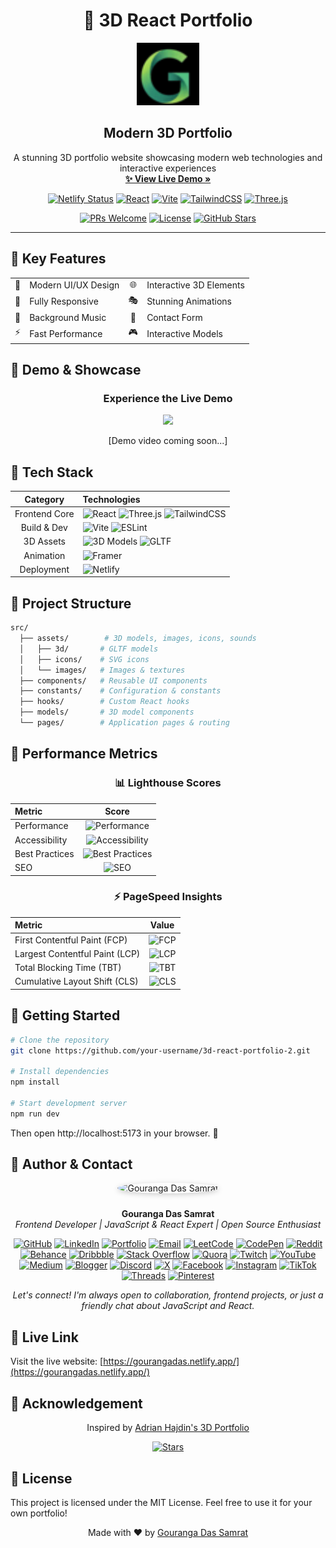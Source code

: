 # <div align="center">🌟 3D React Portfolio</div>

<div align="center">

  <a href="https://gouranga-das.netlify.app/">
    <img src="src/assets/images/logo.png" alt="Logo" width="100" height="100">
  </a>

  <h2 align="center">Modern 3D Portfolio</h2>

  <p align="center">
    A stunning 3D portfolio website showcasing modern web technologies and interactive experiences
    <br />
    <a href="https://gouranga-das.netlify.app/"><strong>✨ View Live Demo »</strong></a>
  </p>

  <div align="center">

[![Netlify Status](https://api.netlify.com/api/v1/badges/c7776422-9f0f-403c-ae18-36972281d757/deploy-status)](https://app.netlify.com/sites/gourangadas/deploys)
[![React](https://img.shields.io/badge/React-18-blue?logo=react&logoColor=white&labelColor=20232A)](https://reactjs.org/)
[![Vite](https://img.shields.io/badge/Vite-4-646CFF?logo=vite&logoColor=white&labelColor=20232A)](https://vitejs.dev/)
[![TailwindCSS](https://img.shields.io/badge/Tailwind-3-38B2AC?logo=tailwind-css&logoColor=white&labelColor=20232A)](https://tailwindcss.com/)
[![Three.js](https://img.shields.io/badge/Three.js-Latest-black?logo=three.js&logoColor=white&labelColor=20232A)](https://threejs.org/)

[![PRs Welcome](https://img.shields.io/badge/PRs-welcome-brightgreen.svg?style=flat-square&labelColor=20232A)](http://makeapullrequest.com)
[![License](https://img.shields.io/badge/License-MIT-green.svg?style=flat-square&labelColor=20232A)](LICENSE)
[![GitHub Stars](https://img.shields.io/github/stars/GourangaDasSamrat/3d-react-portfolio-2?style=flat-square&labelColor=20232A)](https://github.com/GourangaDasSamrat/3d-react-portfolio-2/stargazers)

  </div>
</div>

---

## 🎯 Key Features

<div align="center">
  <table>
    <tr>
      <td align="center">🎨</td>
      <td>Modern UI/UX Design</td>
      <td align="center">🌐</td>
      <td>Interactive 3D Elements</td>
    </tr>
    <tr>
      <td align="center">📱</td>
      <td>Fully Responsive</td>
      <td align="center">🎭</td>
      <td>Stunning Animations</td>
    </tr>
    <tr>
      <td align="center">🎵</td>
      <td>Background Music</td>
      <td align="center">📧</td>
      <td>Contact Form</td>
    </tr>
    <tr>
      <td align="center">⚡</td>
      <td>Fast Performance</td>
      <td align="center">🎮</td>
      <td>Interactive Models</td>
    </tr>
  </table>
</div>

## 🎥 Demo & Showcase

<div align="center">
  <h3>Experience the Live Demo</h3>
  <a href="https://gouranga-das.netlify.app/">
    <img src="https://img.shields.io/badge/Click%20to%20Visit-Portfolio%20Website-blue?style=for-the-badge&logo=netlify&logoColor=white&labelColor=20232A">
  </a>

[Demo video coming soon...]

</div>

## 🚀 Tech Stack

<div align="center">

|   Category    | Technologies                                                                                                                                                                                                                                                                                         |
| :-----------: | :--------------------------------------------------------------------------------------------------------------------------------------------------------------------------------------------------------------------------------------------------------------------------------------------------- |
| Frontend Core | ![React](https://img.shields.io/badge/React-18-blue?logo=react&logoColor=white&labelColor=20232A) ![Three.js](https://img.shields.io/badge/Three.js-Latest-black?logo=three.js&labelColor=20232A) ![TailwindCSS](https://img.shields.io/badge/Tailwind-3-38B2AC?logo=tailwind-css&labelColor=20232A) |
|  Build & Dev  | ![Vite](https://img.shields.io/badge/Vite-4-646CFF?logo=vite&labelColor=20232A) ![ESLint](https://img.shields.io/badge/ESLint-Latest-4B32C3?logo=eslint&labelColor=20232A)                                                                                                                           |
|   3D Assets   | ![3D Models](https://img.shields.io/badge/3D_Models-Custom-orange?labelColor=20232A) ![GLTF](https://img.shields.io/badge/GLTF-Models-red?labelColor=20232A)                                                                                                                                         |
|   Animation   | ![Framer](https://img.shields.io/badge/Framer_Motion-Latest-ff69b4?logo=framer&labelColor=20232A)                                                                                                                                                                                                    |
|  Deployment   | ![Netlify](https://img.shields.io/badge/Netlify-Latest-00C7B7?logo=netlify&logoColor=white&labelColor=20232A)                                                                                                                                                                                        |

</div>

## 📁 Project Structure

```bash
src/
  ├── assets/        # 3D models, images, icons, sounds
  │   ├── 3d/       # GLTF models
  │   ├── icons/    # SVG icons
  │   └── images/   # Images & textures
  ├── components/   # Reusable UI components
  ├── constants/    # Configuration & constants
  ├── hooks/        # Custom React hooks
  ├── models/       # 3D model components
  └── pages/        # Application pages & routing
```

## 🎯 Performance Metrics

<div align="center">

### 📊 Lighthouse Scores

| Metric         |                                                           Score                                                           |
| :------------- | :-----------------------------------------------------------------------------------------------------------------------: |
| Performance    |     ![Performance](https://img.shields.io/badge/95-brightgreen?style=flat-square&label=Performance&labelColor=20232A)     |
| Accessibility  |  ![Accessibility](https://img.shields.io/badge/100-brightgreen?style=flat-square&label=Accessibility&labelColor=20232A)   |
| Best Practices | ![Best Practices](https://img.shields.io/badge/95-brightgreen?style=flat-square&label=Best%20Practices&labelColor=20232A) |
| SEO            |            ![SEO](https://img.shields.io/badge/100-brightgreen?style=flat-square&label=SEO&labelColor=20232A)             |

### ⚡ PageSpeed Insights

| Metric                         |                                         Value                                         |
| :----------------------------- | :-----------------------------------------------------------------------------------: |
| First Contentful Paint (FCP)   | ![FCP](https://img.shields.io/badge/0.8s-success?style=flat-square&labelColor=20232A) |
| Largest Contentful Paint (LCP) | ![LCP](https://img.shields.io/badge/1.2s-success?style=flat-square&labelColor=20232A) |
| Total Blocking Time (TBT)      | ![TBT](https://img.shields.io/badge/50ms-success?style=flat-square&labelColor=20232A) |
| Cumulative Layout Shift (CLS)  | ![CLS](https://img.shields.io/badge/0.1-success?style=flat-square&labelColor=20232A)  |

</div>

## 🚦 Getting Started

```bash
# Clone the repository
git clone https://github.com/your-username/3d-react-portfolio-2.git

# Install dependencies
npm install

# Start development server
npm run dev
```

Then open http://localhost:5173 in your browser. 🎉

## 👤 Author & Contact

<p align="center">
  <img src="https://i.postimg.cc/Bnwyx7kh/485760954-644674311798231-1067913994704069438-n.jpg" alt="Gouranga Das Samrat" width="110" style="border-radius:50%;margin-bottom:10px;box-shadow:0 2px 8px #ccc;"/>
</p>

<p align="center">
  <b>Gouranga Das Samrat</b><br>
  <i>Frontend Developer | JavaScript & React Expert | Open Source Enthusiast</i>
</p>

<p align="center">
  <a href="https://github.com/GourangaDasSamrat" title="GitHub"><img src="https://img.shields.io/badge/GitHub-181717?style=for-the-badge&logo=github&logoColor=white" alt="GitHub"></a>
  <a href="https://linkedin.com/in/gouranga-das-samrat" title="LinkedIn"><img src="https://img.shields.io/badge/LinkedIn-0077B5?style=for-the-badge&logo=linkedin&logoColor=white" alt="LinkedIn"></a>
  <a href="https://gouranga-das.netlify.app/" title="Portfolio"><img src="https://img.shields.io/badge/Portfolio-FF5722?style=for-the-badge&logo=chrome&logoColor=white" alt="Portfolio"></a>
  <a href="mailto:gouranga.das.khulna@gmail.com" title="Email"><img src="https://img.shields.io/badge/Email-D14836?style=for-the-badge&logo=gmail&logoColor=white" alt="Email"></a>
  <a href="https://leetcode.com/u/gourangadassamrat/" title="LeetCode"><img src="https://img.shields.io/badge/LeetCode-FFA116?style=for-the-badge&logo=leetcode&logoColor=white" alt="LeetCode"></a>
  <a href="https://codepen.io/gouranga-das-samrat" title="CodePen"><img src="https://img.shields.io/badge/CodePen-000000?style=for-the-badge&logo=codepen&logoColor=white" alt="CodePen"></a>
  <a href="https://www.reddit.com/user/Capable-Plantain8709/" title="Reddit"><img src="https://img.shields.io/badge/Reddit-FF4500?style=for-the-badge&logo=reddit&logoColor=white" alt="Reddit"></a>
  <a href="https://www.behance.net/gourangsamrat" title="Behance"><img src="https://img.shields.io/badge/Behance-1769FF?style=for-the-badge&logo=behance&logoColor=white" alt="Behance"></a>
  <a href="https://dribbble.com/gourangadassamrat" title="Dribbble"><img src="https://img.shields.io/badge/Dribbble-EA4C89?style=for-the-badge&logo=dribbble&logoColor=white" alt="Dribbble"></a>
  <a href="https://stackoverflow.com/users/27733996/gouranga-das-samrat?tab=profile" title="Stack Overflow"><img src="https://img.shields.io/badge/Stack%20Overflow-F58025?style=for-the-badge&logo=stackoverflow&logoColor=white" alt="Stack Overflow"></a>
  <a href="https://www.quora.com/profile/Gouranga-Das-Samrat" title="Quora"><img src="https://img.shields.io/badge/Quora-B92B27?style=for-the-badge&logo=quora&logoColor=white" alt="Quora"></a>
  <a href="https://www.twitch.tv/gourangadassamrat" title="Twitch"><img src="https://img.shields.io/badge/Twitch-9146FF?style=for-the-badge&logo=twitch&logoColor=white" alt="Twitch"></a>
  <a href="https://www.youtube.com/@GourangaDasSamrat" title="YouTube"><img src="https://img.shields.io/badge/YouTube-FF0000?style=for-the-badge&logo=youtube&logoColor=white" alt="YouTube"></a>
  <a href="https://medium.com/@gouranga.das.khulna" title="Medium"><img src="https://img.shields.io/badge/Medium-12100E?style=for-the-badge&logo=medium&logoColor=white" alt="Medium"></a>
  <a href="https://gourangadassamrat.blogspot.com/" title="Blogger"><img src="https://img.shields.io/badge/Blogger-FF5722?style=for-the-badge&logo=blogger&logoColor=white" alt="Blogger"></a>
  <a href="https://discord.gg/jnZStfKW7v" title="Discord"><img src="https://img.shields.io/badge/Discord-5865F2?style=for-the-badge&logo=discord&logoColor=white" alt="Discord"></a>
  <a href="https://x.com/gouranga_khulna" title="X"><img src="https://img.shields.io/badge/X-000000?style=for-the-badge&logo=x&logoColor=white" alt="X"></a>
  <a href="https://www.facebook.com/gourangadassamrat" title="Facebook"><img src="https://img.shields.io/badge/Facebook-1877F2?style=for-the-badge&logo=facebook&logoColor=white" alt="Facebook"></a>
  <a href="https://instagram.com/gouranga.das.khulna" title="Instagram"><img src="https://img.shields.io/badge/Instagram-E4405F?style=for-the-badge&logo=instagram&logoColor=white" alt="Instagram"></a>
  <a href="https://www.tiktok.com/@gourangadassamrat" title="TikTok"><img src="https://img.shields.io/badge/TikTok-000000?style=for-the-badge&logo=tiktok&logoColor=white" alt="TikTok"></a>
  <a href="https://www.threads.net/@gouranga.das.khulna" title="Threads"><img src="https://img.shields.io/badge/Threads-000000?style=for-the-badge&logo=threads&logoColor=white" alt="Threads"></a>
  <a href="https://pinterest.com/gourangadaskhulna" title="Pinterest"><img src="https://img.shields.io/badge/Pinterest-E60023?style=for-the-badge&logo=pinterest&logoColor=white" alt="Pinterest"></a>
</p>

<p align="center">
  <i>Let's connect! I'm always open to collaboration, frontend projects, or just a friendly chat about JavaScript and React.</i>
</p>

## 🔗 Live Link

Visit the live website: [https://gourangadas.netlify.app/](https://gourangadas.netlify.app/)

## 💎 Acknowledgement

<div align="center">

Inspired by [Adrian Hajdin's 3D Portfolio](https://github.com/adrianhajdin/3D_portfolio)

[![Stars](https://img.shields.io/github/stars/adrianhajdin/3D_portfolio?style=social)](https://github.com/adrianhajdin/3D_portfolio)

</div>

## 📄 License

This project is licensed under the MIT License. Feel free to use it for your own portfolio!

<div align="center">

Made with ❤️ by [Gouranga Das Samrat](https://github.com/GourangaDasSamrat)

</div>
